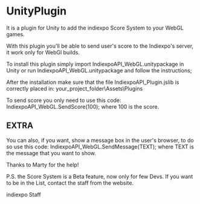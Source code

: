# UnityPlugin
It is a plugin for Unity to add the indiexpo Score System to your WebGL games.

With this plugin you'll be able to send user's score to the Indiexpo's server, it work only for WebGl builds.

To install this plugin simply import IndiexpoAPI_WebGL.unitypackage in Unity or run IndiexpoAPI_WebGL.unitypackage and follow the instructions;

After the installation make sure that the file IndiexpoAPI_Plugin.jslib is correctly placed in:
your_project_folder\Assets\Plugins

To send score you only need to use this code: 
IndiexpoAPI_WebGL.SendScore(100); 
where 100 is the score.

## EXTRA
You can also, if you want, show a message box in the user's browser, to do so use this code:
IndiexpoAPI_WebGL.SendMessage(TEXT);
where TEXT is the message that you want to show.

Thanks to Marty for the help!

P.S. the Score System is a Beta feature, now only for few Devs. If you want to be in the List, contact the staff from the website.

indiexpo Staff
